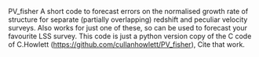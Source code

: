 PV_fisher
A short code to forecast errors on the normalised growth rate of structure for separate (partially overlapping) redshift and peculiar velocity surveys. Also works for just one of these, so can be used to forecast your favourite LSS survey.
This code is just a python version copy of the C code of C.Howlett (https://github.com/cullanhowlett/PV_fisher), Cite that work.
